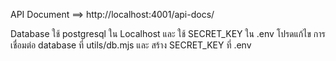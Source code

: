 API Document ==> http://localhost:4001/api-docs/

Database ใช้ postgresql ใน Localhost และ ใช้ SECRET_KEY ใน .env
โปรดแก้ไข การเชื่อมต่อ database ที่  utils/db.mjs และ สร้าง SECRET_KEY ที่ .env 